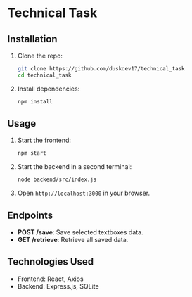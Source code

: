 # Technical Task

## Installation

1. Clone the repo:

    ```bash
    git clone https://github.com/duskdev17/technical_task
    cd technical_task
    ```

2. Install dependencies:

    ```bash
    npm install
    ```

## Usage

1. Start the frontend:

    ```bash
    npm start
    ```

2. Start the backend in a second terminal:

    ```bash
    node backend/src/index.js
    ```

3. Open `http://localhost:3000` in your browser.

## Endpoints

- **POST /save**: Save selected textboxes data.
- **GET /retrieve**: Retrieve all saved data.

## Technologies Used

- Frontend: React, Axios
- Backend: Express.js, SQLite
